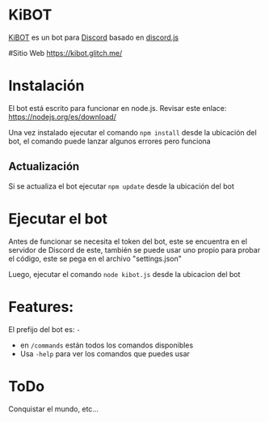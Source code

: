 # KiBOT
[KiBOT](https://kibot.glitch.me) es un bot para [Discord](https://discordapp.com/) basado en [discord.js](https://github.com/hydrabolt/discord.js/)

#Sitio Web
https://kibot.glitch.me/

# Instalación
El bot está escrito para funcionar en node.js. Revisar este enlace: https://nodejs.org/es/download/

Una vez instalado ejecutar el comando `npm install` desde la ubicación del bot, el comando puede lanzar algunos errores pero funciona

## Actualización
Si se actualiza el bot ejecutar `npm update` desde la ubicación del bot

# Ejecutar el bot
Antes de funcionar se necesita el token del bot, este se encuentra en el servidor de Discord de este, también se puede usar uno propio para probar el código, este se pega en el archivo "settings.json"

Luego, ejecutar el comando `node kibot.js` desde la ubicacion del bot

# Features:

El prefijo del bot es: `-`

- en `/commands` están todos los comandos disponibles
- Usa `-help` para ver los comandos que puedes usar

# ToDo
Conquistar el mundo, etc...